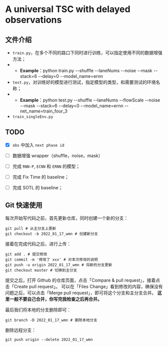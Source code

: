 <!--
 * @Author: WANG Maonan
 * @Date: 2023-02-25 18:39:16
 * @Description: 中文文档介绍
 * @LastEditTime: 2023-03-01 18:51:44
-->
# A universal TSC with delayed observations

## 文件介绍

- `train.py`，在多个不同的路口下同时进行训练，可以指定使用不同的数据增强方法；
- - **Example**：python train.py --shuffle --laneNums --noise --mask --stack=6 --delay=0 --model_name=ernn
- `test.py`，对训练好的模型进行测试，指定模型的类型，和需要测试的环境名称；
- - **Example**：python test.py --shuffle --laneNums --flowScale --noise --mask --stack=6 --delay=0 --model_name=ernn --net_name=train_four_3
- `train_singleEnv.py`

## TODO

- [X] `obs` 中加入 `next phase id`
- [ ] 数据增强 wrapper（shuffle，noise，mask）
- [ ] 完成 `RNN-P`, `ECNN` 和 `ERNN` 的模型；
- [ ] 完成 Fix Time 的 baseline；
- [ ] 完成 SOTL 的 baseline；


## Git 快速使用

每次开始写代码之前，首先更新仓库，同时创建一个新的分支：

```shell
git pull # 从主分支上更新
git checkout -b 2022_01_17_wmn # 创建新分支
```

接着在完成代码之后，进行上传：

```shell
git add . # 提交修改
git commit -m '修改了 xxx' # 对本次修改的说明
git push -u origin 2022_01_17_wmn # 将新的分支更新
git checkout master # 切换到主分支
```

提交之后，打开 Github 的仓库页面，点击「Compare & pull request」，接着点击「Create pull request」。
可以在「Files Change」看到修改的内容，确保没有问题之后，可以点击「Merge pull request」，即可将这个分支和主分支合并。
**这里一般不要自己合并，你写完我检查之后再合并。**

最后我们将本地的分支删除即可：

```shell
git branch -D 2022_01_17_wmn # 删除本地分支
```

删除远程分支：

```shell
git push origin --delete 2022_01_17_wmn
```